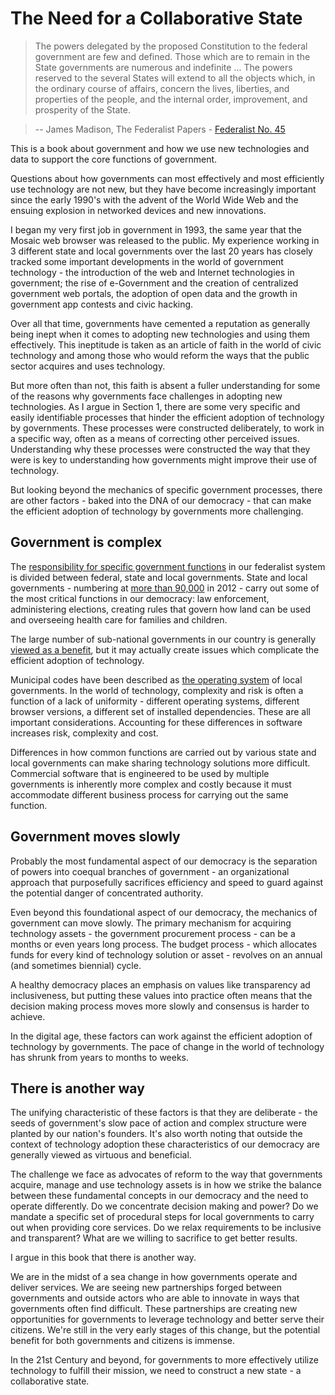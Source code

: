 # The Need for a Collaborative State

> The powers delegated by the proposed Constitution to the federal government are few and defined. Those which are to remain in the State governments are numerous and indefinite ... The powers reserved to the several States will extend to all the objects which, in the ordinary course of affairs, concern the lives, liberties, and properties of the people, and the internal order, improvement, and prosperity of the State.

> --  James Madison, The Federalist Papers - [Federalist No. 45](http://thomas.loc.gov/home/histdox/fed_45.html)

This is a book about government and how we use new technologies and data to support the core functions of government.

Questions about how governments can most effectively and most efficiently use technology are not new, but they have become increasingly important since the early 1990's with the advent of the World Wide Web and the ensuing explosion in networked devices and new innovations.

I began my very first job in government in 1993, the same year that the Mosaic web browser was released to the public. My experience working in 3 different state and local governments over the last 20 years has closely tracked some important developments in the world of government technology - the introduction of the web and Internet technologies in government; the rise of e-Government and the creation of centralized government web portals, the adoption of open data and the growth in government app contests and civic hacking.

Over all that time, governments have cemented a reputation as generally being inept when it comes to adopting new technologies and using them effectively. This ineptitude is taken as an article of faith in the world of civic technology and among those who would reform the ways that the public sector acquires and uses technology.

But more often than not, this faith is absent a fuller understanding for some of the reasons why governments face challenges in adopting new technologies. As I argue in Section 1, there are some very specific and easily identifiable processes that hinder the efficient adoption of technology by governments. These processes were constructed deliberately, to work in a specific way, often as a means of correcting other perceived issues. Understanding why these processes were constructed the way that they were is key to understanding how governments might improve their use of technology.

But looking beyond the mechanics of specific government processes, there are other factors - baked into the DNA of our democracy - that can make the efficient adoption of technology by governments more challenging.

## Government is complex

The [responsibility for specific government functions](https://www.whitehouse.gov/1600/state-and-local-government) in our federalist system is divided between federal, state and local governments. State and local governments - numbering at [more than 90,000](http://www.census.gov/govs/cog/) in 2012 - carry out some of the most critical functions in our democracy: law enforcement, administering elections, creating rules that govern how land can be used and overseeing health care for families and children.

The large number of sub-national governments in our country is generally [viewed as a benefit](https://en.wikipedia.org/wiki/Laboratories_of_democracy), but it may actually create issues which complicate the efficient adoption of technology. 

Municipal codes have been described as [the operating system](http://www.codeforamerica.org/blog/2014/07/17/introducing-zoningcheck/) of local governments. In the world of technology, complexity and risk is often a function of a lack of uniformity - different operating systems, different browser versions, a different set of installed dependencies. These are all important considerations. Accounting for these differences in software increases risk, complexity and cost.

Differences in how common functions are carried out by various state and local governments can make sharing  technology solutions more difficult. Commercial software that is engineered to be used by multiple governments is inherently more complex and costly because it must accommodate different business process for carrying out the same function.

## Government moves slowly

Probably the most fundamental aspect of our democracy is the separation of powers into coequal branches of government - an organizational approach that purposefully sacrifices efficiency and speed to guard against the potential danger of concentrated authority.

Even beyond this foundational  aspect of our democracy, the mechanics of government can move slowly. The primary mechanism for acquiring technology assets - the government procurement process - can be a months or even years long process. The budget process - which allocates funds for every kind of technology solution or asset - revolves on an annual (and sometimes biennial) cycle.

A healthy democracy places an emphasis on values like transparency ad inclusiveness, but putting these values into practice often means that the decision making process moves more slowly and consensus is harder to achieve. 

In the digital age, these factors can work against the efficient adoption of technology by governments. The pace of change in the world of technology has shrunk from years to months to weeks.

## There is another way

The unifying characteristic of these factors is that they are deliberate - the seeds of government's slow pace of action and complex structure were planted by our nation's founders. It's also worth noting that outside the context of technology adoption these characteristics of our democracy are generally viewed as virtuous and beneficial.

The challenge we face as advocates of reform to the way that governments acquire, manage and use technology assets is in how we strike the balance between these fundamental concepts in our democracy and the need to operate differently. Do we concentrate decision making and power? Do we mandate a specific set of procedural steps for local governments to carry out when providing core services. Do we relax requirements to be inclusive and transparent? What are we willing to sacrifice to get better results.

I argue in this book that there is another way.

We are in the midst of a sea change in how governments operate and deliver services. We are seeing new partnerships forged between governments and outside actors who are able to innovate in ways that governments often find difficult. These partnerships are creating new opportunities for governments to leverage technology and better serve their citizens. We're still in the very early stages of this change, but the potential benefit for both governments and citizens is immense.

In the 21st Century and beyond, for governments to more effectively utilize technology to fulfill their mission, we need to construct a new state - a collaborative state.


